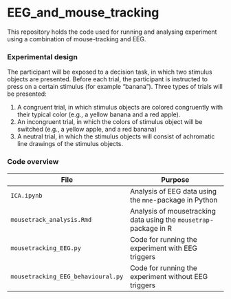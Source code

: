 # EEG_and_mouse_tracking
This repository holds the code used for running and analysing experiment using a combination of mouse-tracking and EEG.

### Experimental design
The participant will be exposed to a decision task, in which two stimulus objects are presented. Before each trial, the participant is instructed to press on a certain stimulus (for example “banana”). Three types of trials will be presented:
1. A congruent trial, in which stimulus objects are colored congruently with their typical color (e.g., a yellow banana and a red apple). 
2. An incongruent trial, in which the colors of stimulus object will be switched (e.g., a yellow apple, and a red banana)
3. A neutral trial, in which the stimulus objects will consist of achromatic line drawings of the stimulus objects. 


### Code overview
| File                               | Purpose                   |
| ---------------------------------- | ------------------------- |
| `ICA.ipynb`                        | Analysis of EEG data using the `mne`-package in Python            |
| `mousetrack_analysis.Rmd`          | Analysis of mousetracking data using the `mousetrap`-package in R |
| `mousetracking_EEG.py`             | Code for running the experiment with EEG triggers                 |
| `mousetracking_EEG_behavioural.py` | Code for running the experiment without EEG triggers              |